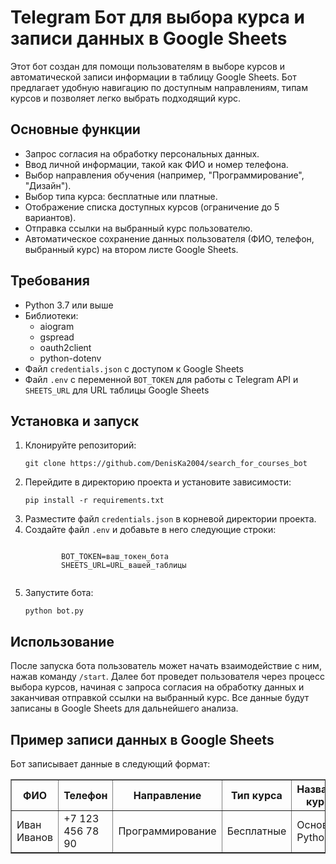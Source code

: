 <h1>Telegram Бот для выбора курса и записи данных в Google Sheets</h1>
    <p>
        Этот бот создан для помощи пользователям в выборе курсов и автоматической записи информации в таблицу Google Sheets. Бот предлагает удобную навигацию по доступным направлениям, типам курсов и позволяет легко выбрать подходящий курс.
    </p>
    
   <h2>Основные функции</h2>
    <ul>
        <li>Запрос согласия на обработку персональных данных.</li>
        <li>Ввод личной информации, такой как ФИО и номер телефона.</li>
        <li>Выбор направления обучения (например, "Программирование", "Дизайн").</li>
        <li>Выбор типа курса: бесплатные или платные.</li>
        <li>Отображение списка доступных курсов (ограничение до 5 вариантов).</li>
        <li>Отправка ссылки на выбранный курс пользователю.</li>
        <li>Автоматическое сохранение данных пользователя (ФИО, телефон, выбранный курс) на втором листе Google Sheets.</li>
    </ul>
    
   <h2>Требования</h2>
    <ul>
        <li>Python 3.7 или выше</li>
        <li>Библиотеки:
            <ul>
                <li>aiogram</li>
                <li>gspread</li>
                <li>oauth2client</li>
                <li>python-dotenv</li>
            </ul>
        </li>
        <li>Файл <code>credentials.json</code> с доступом к Google Sheets</li>
        <li>Файл <code>.env</code> с переменной <code>BOT_TOKEN</code> для работы с Telegram API и <code>SHEETS_URL</code> для URL таблицы Google Sheets</li>
    </ul>

   <h2>Установка и запуск</h2>
    <ol>
        <li>Клонируйте репозиторий:</li>
        <pre><code>git clone https://github.com/DenisKa2004/search_for_courses_bot</code></pre>
        <li>Перейдите в директорию проекта и установите зависимости:</li>
        <pre><code>pip install -r requirements.txt</code></pre>
        <li>Разместите файл <code>credentials.json</code> в корневой директории проекта.</li>
        <li>Создайте файл <code>.env</code> и добавьте в него следующие строки:</li>
        <pre><code>
        BOT_TOKEN=ваш_токен_бота
        SHEETS_URL=URL_вашей_таблицы
        </code></pre>
        <li>Запустите бота:</li>
        <pre><code>python bot.py</code></pre>
    </ol>

   <h2>Использование</h2>
    <p>
        После запуска бота пользователь может начать взаимодействие с ним, нажав команду <code>/start</code>. Далее бот проведет пользователя через процесс выбора курсов, начиная с запроса согласия на обработку данных и заканчивая отправкой ссылки на выбранный курс. Все данные будут записаны в Google Sheets для дальнейшего анализа.
    </p>

   <h2>Пример записи данных в Google Sheets</h2>
    <p>Бот записывает данные в следующий формат:</p>
    <table border="1">
        <tr>
            <th>ФИО</th>
            <th>Телефон</th>
            <th>Направление</th>
            <th>Тип курса</th>
            <th>Название курса</th>
        </tr>
        <tr>
            <td>Иван Иванов</td>
            <td>+7 123 456 78 90</td>
            <td>Программирование</td>
            <td>Бесплатные</td>
            <td>Основы Python</td>
        </tr>
    </table>
 
